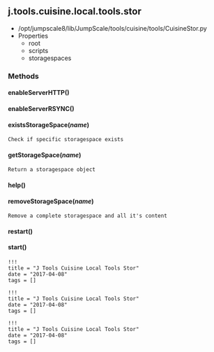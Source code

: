 <!-- toc -->
## j.tools.cuisine.local.tools.stor

- /opt/jumpscale8/lib/JumpScale/tools/cuisine/tools/CuisineStor.py
- Properties
    - root
    - scripts
    - storagespaces

### Methods

#### enableServerHTTP() 

#### enableServerRSYNC() 

#### existsStorageSpace(*name*) 

```
Check if specific storagespace exists

```

#### getStorageSpace(*name*) 

```
Return a storagespace object

```

#### help() 

#### removeStorageSpace(*name*) 

```
Remove a complete storagespace and all it's content

```

#### restart() 

#### start() 


```
!!!
title = "J Tools Cuisine Local Tools Stor"
date = "2017-04-08"
tags = []
```

```
!!!
title = "J Tools Cuisine Local Tools Stor"
date = "2017-04-08"
tags = []
```

```
!!!
title = "J Tools Cuisine Local Tools Stor"
date = "2017-04-08"
tags = []
```
